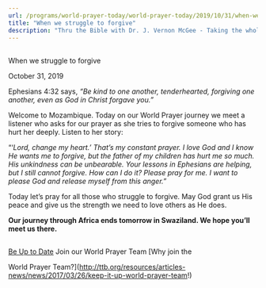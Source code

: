 ```yaml
---
url: /programs/world-prayer-today/world-prayer-today/2019/10/31/when-we-struggle-to-forgive
title: "When we struggle to forgive"
description: "Thru the Bible with Dr. J. Vernon McGee - Taking the whole Word to the whole world"
---
```







## 
 When we struggle to forgive


October 31, 2019




Ephesians 4:32 says, *“Be kind to one another, tenderhearted, forgiving one another, even as God in Christ forgave you.”*


Welcome to Mozambique. Today on our World Prayer journey we meet a listener who asks for our prayer as she tries to forgive someone who has hurt her deeply. Listen to her story:


“‘*Lord, change my heart.’* *That’s my constant prayer. I love God and I know He wants me to forgive, but the father of my children has hurt me so much. His unkindness can be unbearable.* *Your lessons in Ephesians are helping, but I still cannot forgive. How can I do it? Please pray for me. I want to please God and release myself from this anger.”*


Today let’s pray for all those who struggle to forgive. May God grant us His peace and give us the strength we need to love others as He does. 


**Our journey through Africa ends tomorrow in Swaziland. We hope you’ll meet us there.**







## 




[Be Up to Date](http://feeds.feedburner.com/WorldPrayerToday "World Prayer Today RSS Feed")
Join our World Prayer Team
[Why join the  

World Prayer Team?](http://ttb.org/resources/articles-news/news/2017/03/26/keep-it-up-world-prayer-team!)




